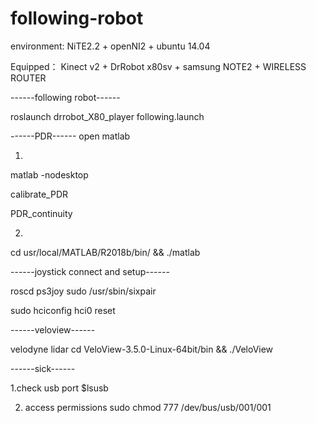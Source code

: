 # following-robot

environment:
NiTE2.2 + openNI2 + ubuntu 14.04

Equipped：
Kinect v2 + DrRobot x80sv + samsung NOTE2 + WIRELESS ROUTER

------following robot------

roslaunch drrobot_X80_player following.launch


------PDR------
open matlab

1.

matlab -nodesktop

calibrate_PDR

PDR_continuity

2.
cd usr/local/MATLAB/R2018b/bin/ && ./matlab





------joystick connect and setup------

roscd ps3joy
sudo /usr/sbin/sixpair

sudo hciconfig hci0 reset



------veloview------

velodyne lidar
cd VeloView-3.5.0-Linux-64bit/bin && ./VeloView




------sick------

1.check usb port
$lsusb

2.  access permissions
sudo chmod 777 /dev/bus/usb/001/001
